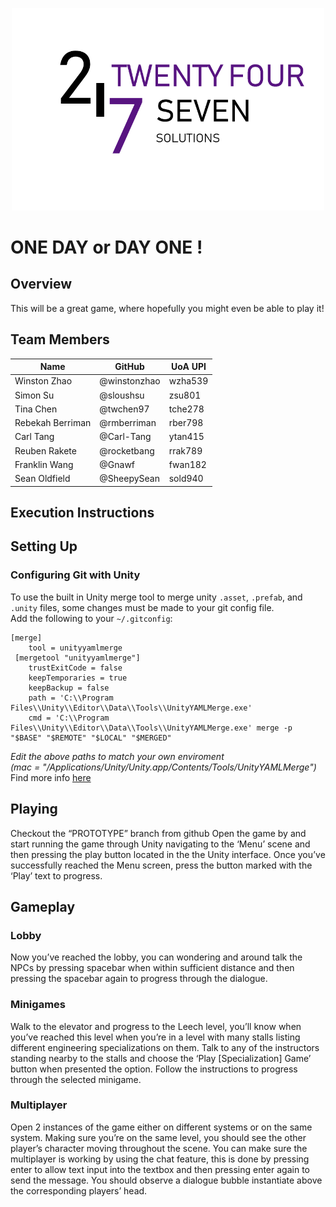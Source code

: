 <p align="center"> 
<img src="https://github.com/winstonzhao/SOFTENG-306-Project-2/blob/master/logo-full-text.png" width="500">
</p>

# ONE DAY or DAY ONE !

## Overview
This will be a great game, where hopefully you might even be able to play it!

## Team Members
| Name             | GitHub | UoA UPI
| ---------------- | ------------ | --------- |
| Winston Zhao | @winstonzhao | wzha539 |
| Simon Su | @sloushsu | zsu801 |
| Tina Chen | @twchen97 | tche278 |
| Rebekah Berriman | @rmberriman | rber798 |
| Carl Tang | @Carl-Tang | ytan415 |
| Reuben Rakete | @rocketbang | rrak789 |
| Franklin Wang | @Gnawf | fwan182 |
| Sean Oldfield | @SheepySean | sold940 |

## Execution Instructions

## Setting Up

### Configuring Git with Unity
To use the built in Unity merge tool to merge unity `.asset`, `.prefab`, and `.unity` files,
some changes must be made to your git config file.  
Add the following to your `~/.gitconfig`:
```
[merge]
	tool = unityyamlmerge
 [mergetool "unityyamlmerge"]
	trustExitCode = false
	keepTemporaries = true
	keepBackup = false
	path = 'C:\\Program Files\\Unity\\Editor\\Data\\Tools\\UnityYAMLMerge.exe'
	cmd = 'C:\\Program Files\\Unity\\Editor\\Data\\Tools\\UnityYAMLMerge.exe' merge -p "$BASE" "$REMOTE" "$LOCAL" "$MERGED"
 ```
_Edit the above paths to match your own enviroment   
(mac = "/Applications/Unity/Unity.app/Contents/Tools/UnityYAMLMerge")_  
 Find more info [here](https://gist.github.com/Ikalou/197c414d62f45a1193fd)
 
 ## Playing
Checkout the “PROTOTYPE” branch from github
Open the game by and start running the game through Unity navigating to the ‘Menu’ scene and then pressing the play button located in the the Unity interface.
Once you’ve successfully reached the Menu screen, press the button marked with the ‘Play’ text to progress.

## Gameplay
### Lobby
Now you’ve reached the lobby, you can wondering and around talk the NPCs by pressing spacebar when within sufficient distance and then pressing the spacebar again to progress through the dialogue.

### Minigames
Walk to the elevator and progress to the Leech level, you’ll know when you’ve reached this level when you’re in a level with many stalls listing different engineering specializations on them.
Talk to any of the instructors standing nearby to the stalls and choose the ‘Play [Specialization] Game’ button when presented the option.
Follow the instructions to progress through the selected minigame.

### Multiplayer
Open 2 instances of the game either on different systems or on the same system.
Making sure you’re on the same level, you should see the other player’s character moving throughout the scene.
You can make sure the multiplayer is working by using the chat feature, this is done by pressing enter to allow text input into the textbox and then pressing enter again to send the message.
You should observe a dialogue bubble instantiate above the corresponding players’ head.

